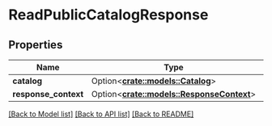 # ReadPublicCatalogResponse

## Properties

Name | Type | Description | Notes
------------ | ------------- | ------------- | -------------
**catalog** | Option<[**crate::models::Catalog**](Catalog.md)> |  | [optional]
**response_context** | Option<[**crate::models::ResponseContext**](ResponseContext.md)> |  | [optional]

[[Back to Model list]](../README.md#documentation-for-models) [[Back to API list]](../README.md#documentation-for-api-endpoints) [[Back to README]](../README.md)


